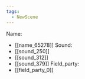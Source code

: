 ```yaml
---
tags:
  - NewScene
---
```

Name:
- [[name_65278]]
Sound:
- [[sound_250]]
- [[sound_312]]
- [[sound_379]]
Field_party:
- [[field_party_0]]
